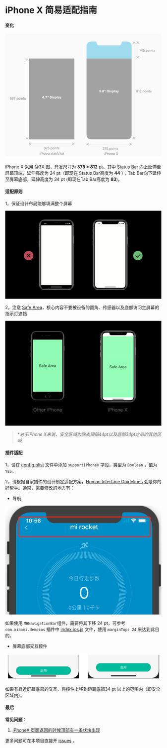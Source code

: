 # iPhone X 简易适配指南

#### 变化 

![](./img/iPhoneX_1.png)



iPhone X 采用 @3X 图，开发尺寸为 **375 * 812** pt。其中 Status Bar 向上延伸至屏幕顶端，延伸高度为 24 pt（即现在 Status Bar高度为 **44** ）；Tab Bar向下延伸至屏幕底部，延伸高度为 34 pt (即现在Tab Bar高度为 **83**)。

#### 适配原则

1，保证设计布局能够填满整个屏幕

![](./img/iPhoneX_2.png)

2，注意 [Safe Area](https://developer.apple.com/documentation/uikit/uiview/positioning_content_relative_to_the_safe_area)，核心内容不要被设备的圆角、传感器以及底部访问主屏幕的指示灯遮挡

![](./img/iPhoneX_3.png)

> **对于iPhone X来说，安全区域为除去顶部44pt以及底部34pt之后的其他区域*

####  插件适配

1，请在 [config.plist](../structure/config.plist) 文件中添加 `supportIPhoneX` 字段，类型为 `Boolean` ，值为 `YES`。

2，请根据自家插件的设计制定适配方案，[Human Interface Guidelines](https://developer.apple.com/ios/human-interface-guidelines/overview/iphone-x/) 会是你的好帮手。通常，需要修改的地方有：

- 导航



![](./img/iPhoneX_4.png)



如果使用 `MHNavigationBar`组件，需要将其下移 24 pt，可参考 `com.xiaomi.demoios` 插件中 [index.ios.js](../com.xiaomi.demoios/Main/index.ios.js) 文件，使用 `marginTop: 24` 来达到此目的。



- 屏幕底部交互控件



![](./img/iPhoneX_5.png)

如果有靠近屏幕底部的交互，将控件上移到距离底部34 pt 以上的范围内（即安全区域内）。

#### 最后

**常见问题：**

1. [iPhoneX 页面返回的时候顶部有一条状块出现](https://github.com/MiEcosystem/ios-rn-sdk/issues/53)

更多问题可在本项目直接开 [issues](https://github.com/MiEcosystem/ios-rn-sdk/issues/new) 。